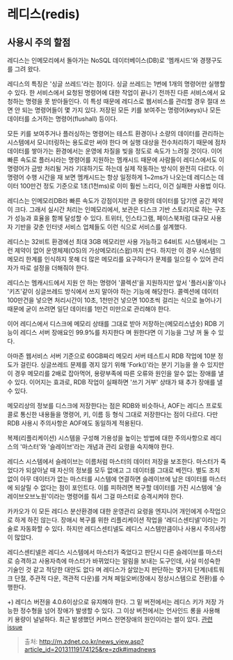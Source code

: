 # 레디스(redis)

## 사용시 주의 할점
레디스는 인메모리에서 돌아가는 NoSQL 데이터베이스(DB)로 '멤캐시드'와 경쟁구도를 그려 왔다.

레디스의 특징은 '싱글 쓰레드'라는 점이다. 싱글 쓰레드는 1번에 1개의 명령어만 실행할 수 있다. 한 서비스에서 요청된 명령어에 대한 작업이 끝나기 전까진 다른 서비스에서 요청하는 명령을 못 받아들인다. 이 특성 때문에 레디스로 웹서비스를 관리할 경우 절대 쓰면 안 되는 명령어들이 몇 가지 있다. 저장된 모든 키를 보여주는 명령어(keys)나 모든 데이터를 소거하는 명령어(flushall) 등이다.

모든 키를 보여주거나 플러싱하는 명령어는 테스트 환경이나 소량의 데이터를 관리하는 시스템에서 모니터링하는 용도로만 써야 한다 며 실행 대상을 전수처리하기 때문에 점차 데이터를 쌓아가는 환경에서는 운영에 차질을 빚을 정도로 속도가 느려질 것이다.
이어 빠른 속도로 플러시라는 명령어를 지원하는 멤캐시드 때문에 사람들이 레디스에서도 이 명령어가 금방 처리될 거라 기대하기도 하는데 실제 작동하는 방식이 완전히 다르다. 이 명령어 수행 시간을 재 보면 멤캐시드는 항상 일정하게 1~2ms가 나오는데 레디스는 데이터 100만건 정도 기준으로 1초(1천ms)로 이미 훨씬 느리다, 이건 실패한 사용법 이다.

레디스는 인메모리DB라 빠른 속도가 강점이지만 큰 용량의 데이터를 담기엔 공간 제약이 크다. 그래서 실시간 처리는 인메모리에서, 보관은 디스크 기반 스토리지로 하는 구조가 성능과 효율을 함께 달성할 수 있다. 트위터, 인스타그램, 페이스북처럼 대규모 사용자 기반을 갖춘 인터넷 서비스 업체들도 이런 식으로 서비스를 설계했다.

 레디스는 32비트 환경에선 최대 3GB 메모리만 사용 가능하고 64비트 시스템에서는 그런 제약이 없어 운영체제(OS)의 가상메모리(스왑)까지 쓴다. 하지만 이 경우 시스템의 메모리 한계를 인식하지 못해 더 많은 메모리를 요구하다가 문제를 일으킬 수 있어 관리자가 따로 설정을 더해줘야 한다.

 레디스는 멤캐시드에서 지원 안 하는 명령어 '콜렉션'을 지원하지만 앞서 '플러시올'이나 '키즈'같이 싱글쓰레드 방식에서 쓰지 말아야 하는 기능에 해당한다. 콜렉션에 데이터 100만건을 넣으면 처리시간이 10초, 1천만건 넣으면 100초씩 걸리는 식으로 늘어나기 때문에 굳이 쓰려면 일단 데이터를 1만건 미만으로 관리해야 한다.

이어 레디스에서 디스크에 메모리 상태를 그대로 받아 저장하는(메모리스냅숏) RDB 기능이 레디스 서버 장애요인 99.9%를 차지한다 며 원한다면 이 기능을 그냥 꺼 둘 수 있다.

 아마존 웹서비스 서버 기준으로 60GB짜리 메모리 서버 테스트시 RDB 작업에 10분 정도가 걸린다. 싱글쓰레드 문제를 겪지 않기 위해 'Fork()'라는 분기 기능을 쓸 수 있지만 이 경우 메모리를 2배로 잡아먹어, 용량부족에 따른 오류와 원인을 알수 없는 장애를 낼 수 있다. 이어지는 효과로, RDB 작업이 실패하면 '쓰기 거부' 상태가 돼 추가 장애를 낼 수 있다.

 메모리상의 정보를 디스크에 저장한다는 점은 RDB와 비슷하나, AOF는 레디스 프로토콜로 통신한 내용들을 명령어, 키, 이름 등 형식 그대로 저장한다는 점이 다르다. 다만 RDB 사용시 주의사항은 AOF에도 동일하게 적용된다.

복제(리플리케이션) 시스템을 구성해 가용성을 높이는 방법에 대한 주의사항으로 레디스의 '마스터'와 '슬레이브'라는 개념과 관리 요령을 숙지해야 한다.

 레디스 시스템에서 슬레이브는 이름처럼 마스터의 데이터 저장을 보조한다. 마스터가 죽었다가 되살아날 때 자신의 정보를 모두 없애고 그 데이터를 그대로 베낀다. 별도 조치 없이 아무 데이터가 없는 마스터를 시스템에 연결하면 슬레이브에 남은 데이터를 마스터에 되살릴 수 없다는 점이 포인트다. 이를 피하려면 복구할 데이터를 가진 시스템에 '슬레이브오브노원'이라는 명령어를 줘서 그걸 마스터로 승격시켜야 한다.

 카카오가 이 모든 레디스 분산환경에 대한 운영관리 요령을 엔지니어 개인에게 수작업으로 하게 하진 않는다. 장애시 복구를 위한 리플리케이션 작업을 '레디스센티넬'이라는 기술로 자동화할 수 있다. 하지만 레디스센티넬도 레디스 시스템만큼이나 사용시 주의사항이 많았다.

 레디스센티넬은 레디스 시스템에서 마스터가 죽었다고 판단시 다른 슬레이브를 마스터로 승격하고 사용자측에 마스터가 바뀌었다는 알림을 보내는 도구인데, 사실 미성숙한 기술인 것 같고 적당한 대안도 없다 며 레디스가 살았는지 판단하는 몇가지 단계(네트워크 단절, 주관적 다운, 객관적 다운)를 거쳐 페일오버(장애시 정상시스템으로 전환)를 수행한다.

+) 레디스 버전을 4.0.6이상으로 유지해야 한다. 그 밑 버전에서는 레디스 키가 저장 가능한 정수형을 넘어 장애가 발생할 수 있다. 그 이상 버전에서는 언사인드 롱을 사용해 키 용량이 널널하다. 최근 발생했던 커머스 전면장애의 원인이라는 썰이 있다. [관련 issue](https://github.com/antirez/redis/issues/4493)

> 출처: http://m.zdnet.co.kr/news_view.asp?article_id=20131119174125&re=zdk#imadnews
